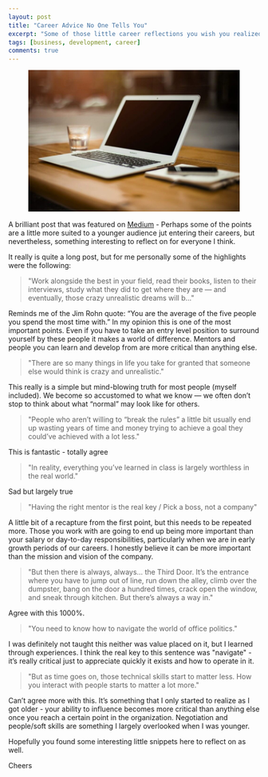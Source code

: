 ```yaml
---
layout: post
title: "Career Advice No One Tells You"
excerpt: "Some of those little career reflections you wish you realized a few years earlier"
tags: [business, development, career]
comments: true 
---
```

<figure>
	<img src="/images/posts/2016/career.jpg">
</figure>

A brilliant post that was featured on [Medium](https://medium.com/life-learning/career-advice-no-one-tells-you-8be1bcd330cb#.y3r5svqg0) - Perhaps some of the points are a little more suited to a younger audience jut entering their careers, but nevertheless, something interesting to reflect on for everyone I think.

It really is quite a long post, but for me personally some of the highlights were the following:

> "Work alongside the best in your field, read their books, listen to their interviews, study what they did to get where they are — and eventually, those crazy unrealistic dreams will b..."

Reminds me of the Jim Rohn quote: “You are the average of the five people you spend the most time with.” In my opinion this is one of the most important points. Even if you have to take an entry level position to surround yourself by these people it makes a world of difference. Mentors and people you can learn and develop from are more critical than anything else.

> "There are so many things in life you take for granted that someone else would think is crazy and unrealistic."

This really is a simple but mind-blowing truth for most people (myself included). We become so accustomed to what we know — we often don’t stop to think about what “normal” may look like for others.

> "People who aren’t willing to “break the rules” a little bit usually end up wasting years of time and money trying to achieve a goal they could’ve achieved with a lot less."

This is fantastic - totally agree

> "In reality, everything you’ve learned in class is largely worthless in the real world."

Sad but largely true

> "Having the right mentor is the real key / Pick a boss, not a company"

A little bit of a recapture from the first point, but this needs to be repeated more. Those you work with are going to end up being more important than your salary or day-to-day responsibilities, particularly when we are in early growth periods of our careers. I honestly believe it can be more important than the mission and vision of the company.

> "But then there is always, always… the Third Door. It’s the entrance where you have to jump out of line, run down the alley, climb over the dumpster, bang on the door a hundred times, crack open the window, and sneak through kitchen. But there’s always a way in."

Agree with this 1000%.

> "You need to know how to navigate the world of office politics."

I was definitely not taught this neither was value placed on it, but I learned through experiences. I think the real key to this sentence was "navigate" - it’s really critical just to appreciate quickly it exists and how to operate in it.

> "But as time goes on, those technical skills start to matter less. How you interact with people starts to matter a lot more."

Can’t agree more with this. It’s something that I only started to realize as I got older - your ability to influence becomes more critical than anything else once you reach a certain point in the organization. Negotiation and people/soft skills are something I largely overlooked when I was younger.

Hopefully you found some interesting little snippets here to reflect on as well.

Cheers
